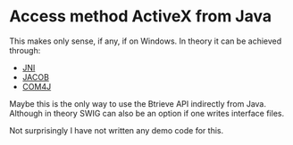 # Access method ActiveX from Java

This makes only sense, if any, if on Windows. In theory it can be achieved through:
* [JNI](https://docs.oracle.com/javase/8/docs/technotes/guides/jni/)
* [JACOB](https://sourceforge.net/projects/jacob-project/)
* [COM4J](https://github.com/kohsuke/com4j)

Maybe this is the only way to use the Btrieve API indirectly from Java. Although in theory SWIG can also be an option if one writes interface files.

Not surprisingly I have not written any demo code for this.

